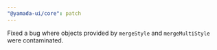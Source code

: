 ```yaml
---
"@yamada-ui/core": patch
---
```


Fixed a bug where objects provided by `mergeStyle` and `mergeMultiStyle` were contaminated.
